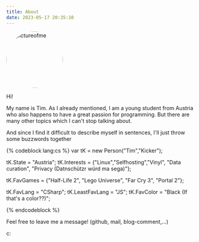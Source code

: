 ```yaml
---
title: About
date: 2023-05-17 20:35:10
---
```

<div class="text-center mb-4">
  <img src="https://avatars.githubusercontent.com/u/33966128?v=4" alt="apictureofme" width="150" height="150" style="border-radius: 50%;"  />
</div>

Hi! 

My name is Tim. As I already mentioned, I am a young student from Austria who also happens to have a great passion for programming. But there are many other topics which I can't stop talking about. 

And since I find it difficult to describe myself in sentences, I'll just throw some buzzwords together

{% codeblock lang:cs %}
var tK = new Person("Tim","Kicker");

tK.State = "Austria";
tK.Interests = {"Linux","Selfhosting","Vinyl",
                "Data curation",
                "Privacy (Datnschützr würd ma sega)"};

tK.FavGames = {"Half-Life 2",
               "Lego Universe",
               "Far Cry 3",
               "Portal 2"};

tK.FavLang = "CSharp";
tK.LeastFavLang = "JS";
tK.FavColor = "Black (If that's a color??)";

{% endcodeblock %}




Feel free to leave me a message! (github, mail, blog-comment,...)

c:

<!--
<div class="text-center mb-4">
  <img src="https://raw.githubusercontent.com/botchGNU/botchGNU/master/generated/languages.svg" alt="apictureofme" width="350" height="200" />
</div>
-->
